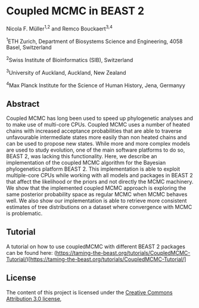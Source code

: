 # Coupled MCMC in BEAST 2

Nicola F. Müller<sup>1,2</sup> and Remco Bouckaert<sup>3,4</sup>

<sup>1</sup>ETH Zurich, Department of Biosystems Science and Engineering, 4058 Basel, Switzerland

<sup>2</sup>Swiss Institute of Bioinformatics (SIB), Switzerland

<sup>3</sup>University of Auckland, Auckland, New Zealand

<sup>4</sup>Max Planck Institute for the Science of Human History, Jena, Germanyy

## Abstract
Coupled MCMC has long been used to speed up phylogenetic analyses and to make use of multi-core CPUs. Coupled MCMC uses a number of heated chains with increased acceptance probabilities that are able to traverse unfavourable intermediate states more easily than non heated chains and can be used to propose new states. While more and more complex models are used to study evolution, one of the main software platforms to do so, BEAST 2, was lacking this functionality. Here, we describe an implementation of the coupled MCMC algorithm for the Bayesian phylogenetics platform BEAST 2. This implementation is able to exploit multiple-core CPUs while working with all models and packages in BEAST 2 that affect the likelihood or the priors and not directly the MCMC machinery. We show that the implemented coupled MCMC approach is exploring the same posterior probability space as regular MCMC when MCMC behaves well. We also show our implementation is able to retrieve more consistent estimates of tree distributions on a dataset where convergence with MCMC is problematic.

## Tutorial
A tutorial on how to use coupledMCMC with different BEAST 2 packages can be found here: (https://taming-the-beast.org/tutorials/CoupledMCMC-Tutorial/)[https://taming-the-beast.org/tutorials/CoupledMCMC-Tutorial/]

## License
The content of this project is licensed under the [Creative Commons Attribution 3.0 license](http://creativecommons.org/licenses/by/3.0/us/deed.en_US),
